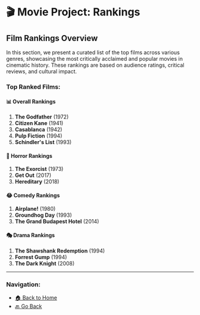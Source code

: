 # 🎬 Movie Project: Rankings

## Film Rankings Overview

In this section, we present a curated list of the top films across various genres, showcasing the most critically acclaimed and popular movies in cinematic history. These rankings are based on audience ratings, critical reviews, and cultural impact.

### Top Ranked Films:

#### 📊 Overall Rankings
1. **The Godfather** (1972)
2. **Citizen Kane** (1941)
3. **Casablanca** (1942)
4. **Pulp Fiction** (1994)
5. **Schindler's List** (1993)

#### 👻 Horror Rankings
1. **The Exorcist** (1973)
2. **Get Out** (2017)
3. **Hereditary** (2018)

#### 😂 Comedy Rankings
1. **Airplane!** (1980)
2. **Groundhog Day** (1993)
3. **The Grand Budapest Hotel** (2014)

#### 🎭 Drama Rankings
1. **The Shawshank Redemption** (1994)
2. **Forrest Gump** (1994)
3. **The Dark Knight** (2008)

---

### Navigation:

- [🏠 Back to Home](./home.md)
- [🔙 Go Back](./home.md)

